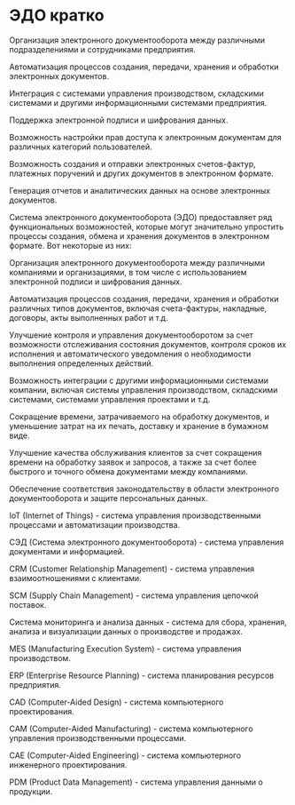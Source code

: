 # ЭДО кратко

Организация электронного документооборота между различными подразделениями и сотрудниками предприятия.

Автоматизация процессов создания, передачи, хранения и обработки электронных документов.

Интеграция с системами управления производством, складскими системами и другими информационными системами предприятия.

Поддержка электронной подписи и шифрования данных.

Возможность настройки прав доступа к электронным документам для различных категорий пользователей.

Возможность создания и отправки электронных счетов-фактур, платежных поручений и других документов в электронном формате.

Генерация отчетов и аналитических данных на основе электронных документов.

Система электронного документооборота (ЭДО) предоставляет ряд функциональных возможностей, которые могут значительно упростить процессы создания, обмена и хранения документов в электронном формате. Вот некоторые из них:

Организация электронного документооборота между различными компаниями и организациями, в том числе с использованием электронной подписи и шифрования данных.

Автоматизация процессов создания, передачи, хранения и обработки различных типов документов, включая счета-фактуры, накладные, договоры, акты выполненных работ и т.д.

Улучшение контроля и управления документооборотом за счет возможности отслеживания состояния документов, контроля сроков их исполнения и автоматического уведомления о необходимости выполнения определенных действий.

Возможность интеграции с другими информационными системами компании, включая системы управления производством, складскими системами, системами управления проектами и т.д.

Сокращение времени, затрачиваемого на обработку документов, и уменьшение затрат на их печать, доставку и хранение в бумажном виде.

Улучшение качества обслуживания клиентов за счет сокращения времени на обработку заявок и запросов, а также за счет более быстрого и точного обмена документами между компаниями.

Обеспечение соответствия законодательству в области электронного документооборота и защите персональных данных.

IoT (Internet of Things) - система управления производственными процессами и автоматизации производства.

СЭД (Система электронного документооборота) - система управления документами и информацией.

CRM (Customer Relationship Management) - система управления взаимоотношениями с клиентами.

SCM (Supply Chain Management) - система управления цепочкой поставок.

Система мониторинга и анализа данных - система для сбора, хранения, анализа и визуализации данных о производстве и продажах.

MES (Manufacturing Execution System) - система управления производством.

ERP (Enterprise Resource Planning) - система планирования ресурсов предприятия.

CAD (Computer-Aided Design) - система компьютерного проектирования.

CAM (Computer-Aided Manufacturing) - система компьютерного управления производственными процессами.

CAE (Computer-Aided Engineering) - система компьютерного инженерного проектирования.

PDM (Product Data Management) - система управления данными о продукции.